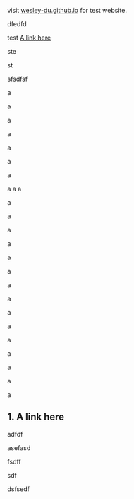 visit [wesley-du.github.io](https://wesley-du.github.io) for test website.


dfedfd

test [A link here](#1.-A-link-here)

ste

st

sfsdfsf

a

a

a

a

a

a

a

a
a
a

a

a

a

a

a

a

a


a


a

a

a

a

a

a

a
## 1. A link here

adfdf

asefasd

fsdff

sdf

dsfsedf
